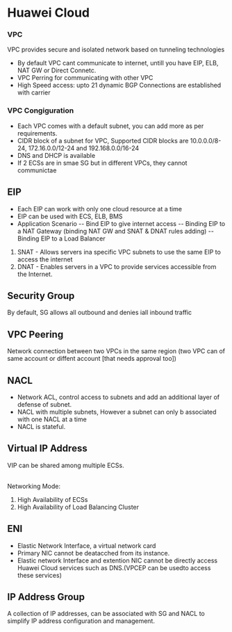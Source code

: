 # Huawei Cloud

### VPC
VPC provides secure and isolated network based on tunneling technologies
- By default VPC cant communicate to internet, untill you have EIP, ELB, NAT GW or Direct Connetc.
- VPC Perring for communicating with other VPC
- High Speed access: upto 21 dynamic BGP Connections are established with carrier

### VPC Congiguration 
- Each VPC comes with a default subnet, you can add more as per requirements.
- CIDR block of a subnet for VPC, Supported CIDR blocks are 10.0.0.0/8-24, 172.16.0.0/12-24 and 192.168.0.0/16-24
- DNS and DHCP is available
- If 2 ECSs are in smae SG but in different VPCs, they cannot communictae

## EIP
- Each EIP can work with only one cloud resource at a time
- EIP can be used with ECS, ELB, BMS
- Application Scenario
-- Bind EIP to give internet access
-- Binding EIP to a NAT Gateway (binding NAT GW and SNAT & DNAT rules adding)
-- Binding EIP to a Load Balancer

1. SNAT - Allows servers ina specific VPC subnets to use the same EIP to access the internet
2. DNAT - Enables servers in a VPC to provide services accessible from the Internet.

## Security Group
By default, SG allows all outbound and denies iall inbound traffic

## VPC Peering
Network connection between two VPCs in the same region (two VPC can of same account or diffent account [that needs approval too])


## NACL
- Network ACL, control access to subnets and add an additional layer of defense of subnet.
- NACL with multiple subnets, However a subnet can only b associated with one NACL at a time
- NACL is stateful.

## Virtual IP Address
VIP can be shared among multiple ECSs.

<br>
Networking Mode:

1. High Availability of ECSs
2. High Availability of Load Balancing Cluster

## ENI
- Elastic Network Interface, a virtual network card
- Primary NIC cannot be deatacched from its instance.
- Elastic network Interface and extention NIC cannot be directly access Huawei Cloud services such as DNS.(VPCEP can be usedto access these services)

## IP Address Group
A collection of IP addresses, can be associated with SG and NACL to simplify IP address configuration and management.
















